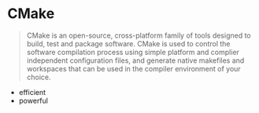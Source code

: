# CMake

> CMake is an open-source, cross-platform family of tools designed to build, test and package software. CMake is used to control the software compilation process using simple platform and complier independent configuration files, and generate native makefiles and workspaces that can be used in the compiler environment of your choice. 

* efficient
* powerful


